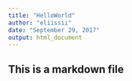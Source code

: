 ```yaml
---
title: "HelloWorld"
author: "eliissii"
date: "September 29, 2017"
output: html_document
---
```


## This is a markdown file
